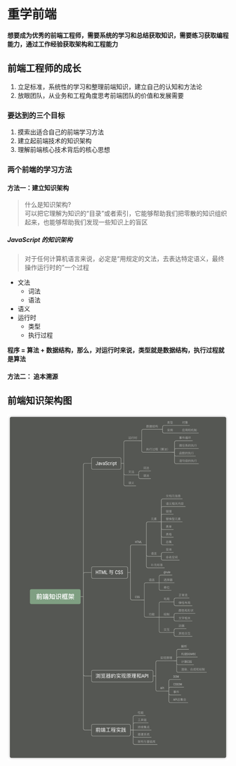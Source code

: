 # 重学前端

**想要成为优秀的前端工程师，需要系统的学习和总结获取知识，需要练习获取编程能力，通过工作经验获取架构和工程能力**

## 前端工程师的成长
1. 立足标准，系统性的学习和整理前端知识，建立自己的认知和方法论
2. 放眼团队，从业务和工程角度思考前端团队的价值和发展需要


### 要达到的三个目标
1. 摸索出适合自己的前端学习方法
2. 建立起前端技术的知识架构
3. 理解前端核心技术背后的核心思想

### 两个前端的学习方法
#### 方法一：建立知识架构
> 什么是知识架构?  
可以把它理解为知识的“目录”或者索引，它能够帮助我们把零散的知识组织起来，也能够帮助我们发现一些知识上的盲区  

##### JavaScript 的知识架构
> 对于任何计算机语言来说，必定是“用规定的文法，去表达特定语义，最终操作运行时的”一个过程
* 文法
  * 词法
  * 语法
* 语义
* 运行时
  * 类型
  * 执行过程

**程序 = 算法 + 数据结构，那么，对运行时来说，类型就是数据结构，执行过程就是算法**

#### 方法二： 追本溯源


## 前端知识架构图
![前端知识架构](/base/images/frontmap.png)
